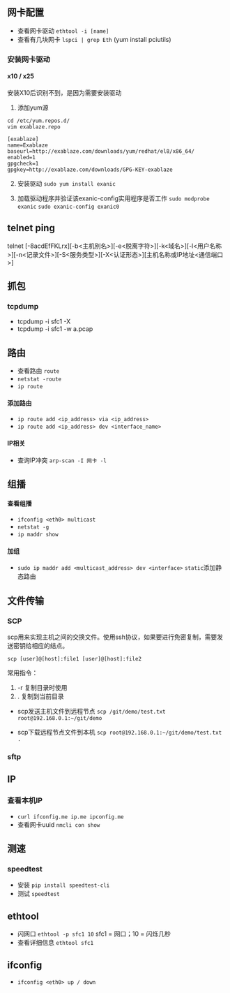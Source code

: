 ## 网卡配置
- 查看网卡驱动 `ethtool -i [name]`
- 查看有几块网卡 `lspci | grep Eth` (yum install pciutils)

### 安装网卡驱动
#### x10 / x25
安装X10后识别不到，是因为需要安装驱动
1. 添加yum源
```shell script
cd /etc/yum.repos.d/
vim exablaze.repo

[exablaze]
name=Exablaze
baseurl=http://exablaze.com/downloads/yum/redhat/el8/x86_64/
enabled=1
gpgcheck=1
gpgkey=http://exablaze.com/downloads/GPG-KEY-exablaze
```

2. 安装驱动 `sudo yum install exanic`

3. 加载驱动程序并验证该exanic-config实用程序是否工作
 `sudo modprobe exanic`
 `sudo exanic-config exanic0`

## telnet ping
telnet [-8acdEfFKLrx][-b<主机别名>][-e<脱离字符>][-k<域名>][-l<用户名称>][-n<记录文件>][-S<服务类型>][-X<认证形态>][主机名称或IP地址<通信端口>]

## 抓包
### tcpdump
- tcpdump -i sfc1 -X
- tcpdump -i sfc1 -w a.pcap

## 路由
- 查看路由 `route`
- `netstat -route`
- `ip route`

#### 添加路由
- `ip route add <ip_address> via <ip_address>`
- `ip route add <ip_address> dev <interface_name>`

#### IP相关
- 查询IP冲突 `arp-scan -I 网卡 -l`

## 组播
#### 查看组播
- `ifconfig <eth0> multicast`
- `netstat -g`
- `ip maddr show`

#### 加组
- `sudo ip maddr add <multicast_address> dev <interface>` `static`添加静态路由

## 文件传输 
### SCP
scp用来实现主机之间的交换文件。使用ssh协议，如果要进行免密复制，需要发送密钥给相应的结点。

`scp [user]@[host]:file1 [user]@[host]:file2`

常用指令：
1. -r 复制目录时使用
2. . 复制到当前目录

- scp发送主机文件到远程节点
`scp /git/demo/test.txt root@192.168.0.1:~/git/demo`

- scp下载远程节点文件到本机
`scp root@192.168.0.1:~/git/demo/test.txt .`

### sftp


## IP
### 查看本机IP
- `curl ifconfig.me ip.me ipconfig.me`
- 查看网卡uuid `nmcli con show`

## 测速
### speedtest
- 安装 `pip install speedtest-cli`
- 测试 `speedtest`

## ethtool
- 闪网口 `ethtool -p sfc1 10` sfc1 = 网口；10 = 闪烁几秒
- 查看详细信息 `ethtool sfc1`

## ifconfig
- `ifconfig <eth0> up / down`

